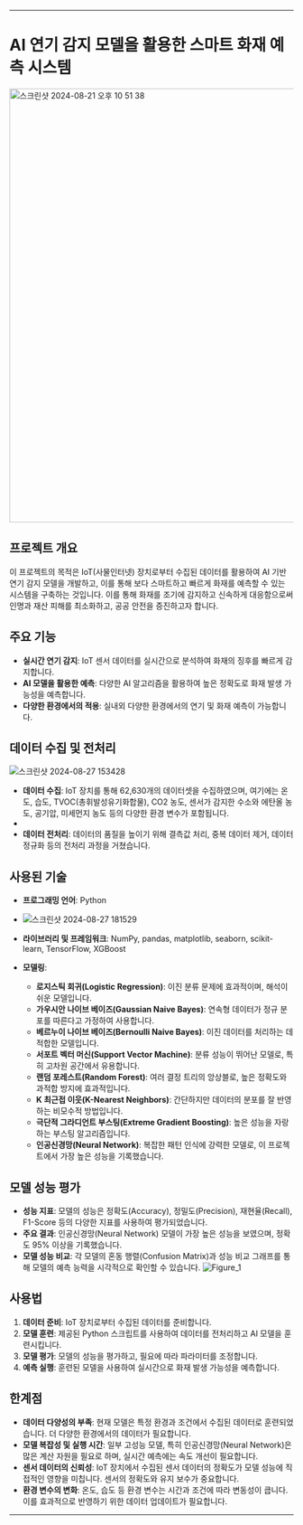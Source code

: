 

---
# AI 연기 감지 모델을 활용한 스마트 화재 예측 시스템
<img width="768" alt="스크린샷 2024-08-21 오후 10 51 38" src="https://github.com/user-attachments/assets/4c18fa78-79a6-4a1b-bec0-34cfd2fdfee5">

## 프로젝트 개요
이 프로젝트의 목적은 IoT(사물인터넷) 장치로부터 수집된 데이터를 활용하여 AI 기반 연기 감지 모델을 개발하고, 이를 통해 보다 스마트하고 빠르게 화재를 예측할 수 있는 시스템을 구축하는 것입니다. 이를 통해 화재를 조기에 감지하고 신속하게 대응함으로써 인명과 재산 피해를 최소화하고, 공공 안전을 증진하고자 합니다.

## 주요 기능
- **실시간 연기 감지**: IoT 센서 데이터를 실시간으로 분석하여 화재의 징후를 빠르게 감지합니다.
- **AI 모델을 활용한 예측**: 다양한 AI 알고리즘을 활용하여 높은 정확도로 화재 발생 가능성을 예측합니다.
- **다양한 환경에서의 적용**: 실내외 다양한 환경에서의 연기 및 화재 예측이 가능합니다.

## 데이터 수집 및 전처리
![스크린샷 2024-08-27 153428](https://github.com/user-attachments/assets/62a8abca-3e90-440e-8e0b-87f930e88378)

- **데이터 수집**: IoT 장치를 통해 62,630개의 데이터셋을 수집하였으며, 여기에는 온도, 습도, TVOC(총휘발성유기화합물), CO2 농도, 센서가 감지한 수소와 에탄올 농도, 공기압, 미세먼지 농도 등의 다양한 환경 변수가 포함됩니다.
- 
- **데이터 전처리**: 데이터의 품질을 높이기 위해 결측값 처리, 중복 데이터 제거, 데이터 정규화 등의 전처리 과정을 거쳤습니다.

## 사용된 기술
- **프로그래밍 언어**: Python
- ![스크린샷 2024-08-27 181529](https://github.com/user-attachments/assets/4cb879c4-8026-4b2f-baf3-5aa4f2b905a2)

- **라이브러리 및 프레임워크**: NumPy, pandas, matplotlib, seaborn, scikit-learn, TensorFlow, XGBoost
- **모델링**: 
  - **로지스틱 회귀(Logistic Regression)**: 이진 분류 문제에 효과적이며, 해석이 쉬운 모델입니다.
  - **가우시안 나이브 베이즈(Gaussian Naive Bayes)**: 연속형 데이터가 정규 분포를 따른다고 가정하여 사용합니다.
  - **베르누이 나이브 베이즈(Bernoulli Naive Bayes)**: 이진 데이터를 처리하는 데 적합한 모델입니다.
  - **서포트 벡터 머신(Support Vector Machine)**: 분류 성능이 뛰어난 모델로, 특히 고차원 공간에서 유용합니다.
  - **랜덤 포레스트(Random Forest)**: 여러 결정 트리의 앙상블로, 높은 정확도와 과적합 방지에 효과적입니다.
  - **K 최근접 이웃(K-Nearest Neighbors)**: 간단하지만 데이터의 분포를 잘 반영하는 비모수적 방법입니다.
  - **극단적 그라디언트 부스팅(Extreme Gradient Boosting)**: 높은 성능을 자랑하는 부스팅 알고리즘입니다.
  - **인공신경망(Neural Network)**: 복잡한 패턴 인식에 강력한 모델로, 이 프로젝트에서 가장 높은 성능을 기록했습니다.

## 모델 성능 평가

- **성능 지표**: 모델의 성능은 정확도(Accuracy), 정밀도(Precision), 재현율(Recall), F1-Score 등의 다양한 지표를 사용하여 평가되었습니다.
- **주요 결과**: 인공신경망(Neural Network) 모델이 가장 높은 성능을 보였으며, 정확도 95% 이상을 기록했습니다.
- **모델 성능 비교**: 각 모델의 혼동 행렬(Confusion Matrix)과 성능 비교 그래프를 통해 모델의 예측 능력을 시각적으로 확인할 수 있습니다.
![Figure_1](https://github.com/user-attachments/assets/6fde022c-dc2a-40ea-9048-2a1ccc65de01)


## 사용법
1. **데이터 준비**: IoT 장치로부터 수집된 데이터를 준비합니다.
2. **모델 훈련**: 제공된 Python 스크립트를 사용하여 데이터를 전처리하고 AI 모델을 훈련시킵니다.
3. **모델 평가**: 모델의 성능을 평가하고, 필요에 따라 파라미터를 조정합니다.
4. **예측 실행**: 훈련된 모델을 사용하여 실시간으로 화재 발생 가능성을 예측합니다.

## 한계점
- **데이터 다양성의 부족**: 현재 모델은 특정 환경과 조건에서 수집된 데이터로 훈련되었습니다. 더 다양한 환경에서의 데이터가 필요합니다.
- **모델 복잡성 및 실행 시간**: 일부 고성능 모델, 특히 인공신경망(Neural Network)은 많은 계산 자원을 필요로 하며, 실시간 예측에는 속도 개선이 필요합니다.
- **센서 데이터의 신뢰성**: IoT 장치에서 수집된 센서 데이터의 정확도가 모델 성능에 직접적인 영향을 미칩니다. 센서의 정확도와 유지 보수가 중요합니다.
- **환경 변수의 변화**: 온도, 습도 등 환경 변수는 시간과 조건에 따라 변동성이 큽니다. 이를 효과적으로 반영하기 위한 데이터 업데이트가 필요합니다.


---


